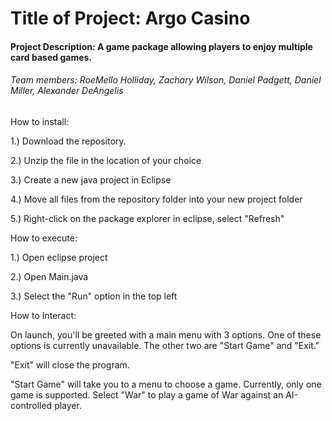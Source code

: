 # Title of Project: Argo Casino

#### Project Description: A game package allowing players to enjoy multiple card based games.

###### Team members: RoeMello Holliday, Zachary Wilson, Daniel Padgett, Daniel Miller, Alexander DeAngelis


How to install:

1.) Download the repository.

2.) Unzip the file in the location of your choice

3.) Create a new java project in Eclipse

4.) Move all files from the repository folder into your new project folder

5.) Right-click on the package explorer in eclipse, select "Refresh"


How to execute: 

1.) Open eclipse project

2.) Open Main.java

3.) Select the "Run" option in the top left


How to Interact:

On launch, you'll be greeted with a main menu with 3 options. One of these options is currently unavailable. The other two are "Start Game" and "Exit."

"Exit" will close the program.

"Start Game" will take you to a menu to choose a game. Currently, only one game is supported. Select "War" to play a game of War against an AI-controlled player.

